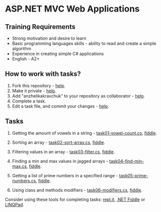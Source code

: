 # ASP.NET MVC Web Applications

## Training Requirements

* Strong motivation and desire to learn
* Basic programming languages skills - ability to read and create a simple algorithm
* Experience in creating simple C# applications
* English - A2+


## How to work with tasks?

1. Fork this repository - [help](https://help.github.com/en/articles/fork-a-repo).
2. Make it private - [help](https://help.github.com/en/articles/setting-repository-visibility#making-a-repository-private).
3. Add "anzhelikakravchuk" to your repository as collaborator - [help](https://help.github.com/en/articles/inviting-collaborators-to-a-personal-repository). 
4. Complete a task.
5. Edit a task file, and commit your changes - [help](https://help.github.com/en/articles/editing-files-in-your-repository).


## Tasks

1. Getting the amount of vowels in a string - [task01-vowel-count.cs](https://github.com/epam-dotnet-lab/aspnet-training/blob/master/tasks/task01-vowel-count.cs), [fiddle](https://dotnetfiddle.net/KkR2Hi).

2. Sorting an array - [task02-sort-array.cs](https://github.com/epam-dotnet-lab/aspnet-training/blob/master/tasks/task02-sort-array.cs), [fiddle](https://dotnetfiddle.net/w6sh6N).

3. Filtering values in an array - [task03-filter.cs](https://github.com/epam-dotnet-lab/aspnet-training/blob/master/tasks/task03-filter.cs), [fiddle](https://dotnetfiddle.net/7LrOey).

4. Finding a min and max values in jagged arrays - [task04-find-min-max.cs](https://github.com/epam-dotnet-lab/aspnet-training/blob/master/tasks/task04-find-min-max.cs), [fiddle](https://dotnetfiddle.net/7LrOey).

5. Getting a list of prime numbers in a specified range - [task05-prime-numbers.cs](https://github.com/epam-dotnet-lab/aspnet-training/blob/master/tasks/task05-prime-numbers.cs), [fiddle](https://dotnetfiddle.net/2TKkqQ).

6. Using class and methods modifiers - [task06-modifiers.cs](https://github.com/epam-dotnet-lab/aspnet-training/blob/master/tasks/task06-modifiers.cs), [fiddle](https://dotnetfiddle.net/xSk1L3).

Consider using these tools for completing tasks: [repl.it](https://repl.it/languages/csharp), [.NET Fiddle](https://dotnetfiddle.net/) or [LINQPad](https://www.linqpad.net/).
